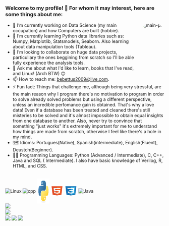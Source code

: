 ### Welcome to my profile! 👋 For whom it may interest, here are some things about me:  
</div>
  <img align="right" alt="main-pic" height="150" style="border-radius:50px;" src="https://i.imgur.com/r5TEy2N.png">
</div>



- 🔭 I’m currently working on Data Science (my main occupation) and how Computers are built (hobbie).
- 🌱 I’m currently learning Python data libraries such as: Numpy, Matplotlib, Statsmodels, Seaborn. Also learning about data manipulation tools (Tableau).
- 👯 I’m looking to collaborate on huge data projects, particullary the ones beggining from scratch so I'll be able fully experience the analysis tools.
- 💬 Ask me about what I'd like to learn, books that I've read, and Linux! (Arch BTW) 🙃 
- 📫 How to reach me: bebettus2009@live.com.
- ⚡ Fun fact: Things that challenge me, although being very stressful, are the main reason why I program there's no motivation to program in order to solve already solved problems but using a different perspective, unless an incredible perfomance gain is obtained. That's why a love data! Even if a database has been treated and cleaned there's still misteries to be solved and it's almost impossible to obtain equal insights from one database to another. Also, never try to convince that something "just works" it's extremely important for me to understand how things are made from scratch, otherwise I feel like there's a hole in my mind.
- 🗺️ Idioms: Portugues(Native), Spanish(intermediate), English(Fluent), Deustch(Beginner).
- 🧑‍🔬 Programming Languages: Python (Advanced / Intermediate), C, C++, Java and SQL ( Intermediate). I also have basic knowledge of Verilog, R, HTML, and CSS.

<div style="display: inline_block"><br>
  <img align="center" alt="Linux" height="100" width="40" src="https://cdn.jsdelivr.net/gh/devicons/devicon/icons/linux/linux-original.svg">
  <img align="center" alt="cpp" height="80" width="40" src="https://cdn.jsdelivr.net/gh/devicons/devicon/icons/cplusplus/cplusplus-original.svg">
  <img align="center" alt="Python" height="80" width="40" src="https://raw.githubusercontent.com/devicons/devicon/master/icons/python/python-original.svg">
  <img align="center" alt="HTML" height="30" width="40" src="https://raw.githubusercontent.com/devicons/devicon/master/icons/html5/html5-original.svg">
  <img align="center" alt="CSS" height="30" width="40" src="https://raw.githubusercontent.com/devicons/devicon/master/icons/css3/css3-original.svg">
  <img align="center" alt="Java" height="30" width="40" src="https://cdn.jsdelivr.net/gh/devicons/devicon/icons/java/java-original.svg">

</div>

<div align="left">
  <a href="https://www.linkedin.com/in/clesson-r-869868171/">
  <img height="180em" src="https://github-readme-stats.vercel.app/api?username=ClessonR&show_icons=true&theme=merko&include_all_commits=true&count_private=true"/>
</div>
  
<div align="left">
  <a href="https://www.linkedin.com/in/clesson-r-869868171/">
  <img height="200em" src="https://github-readme-stats.vercel.app/api/top-langs/?username=ClessonR&langs_count=5&theme=tokyonigth"/>
</div>
  
  
  <div> 
  <a href="https://www.instagram.com/clesson_roberto/" target="_blank"><img src="https://img.shields.io/badge/-Instagram-%23E4405F?style=for-the-badge&logo=instagram&logoColor=white" target="_blank"></a>
  <a href = "mailto:drsonypk@gmail.com"><img src="https://img.shields.io/badge/-Gmail-%23333?style=for-the-badge&logo=gmail&logoColor=white" target="_blank"></a>
  <a href="https://www.linkedin.com/in/clesson-r-869868171/" target="_blank"><img src="https://img.shields.io/badge/-LinkedIn-%230077B5?style=for-the-badge&logo=linkedin&logoColor=white" target="_blank"></a> 
 </div>
